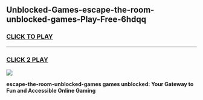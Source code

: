 
## Unblocked-Games-escape-the-room-unblocked-games-Play-Free-6hdqq
<h3>
<a href="https://premium76.site?title=escape-the-room-unblocked-games&ref=12A">CLICK TO PLAY</a></h3>
<hr>

<h3>
<a href="https://premium76.site?title=escape-the-room-unblocked-games&ref=12A">CLICK 2 PLAY</a>
  
</h3>

<a href="https://premium76.site?title=escape-the-room-unblocked-games&ref=12A"><img src="https://clearcache.store/games.png"></a>


**escape-the-room-unblocked-games games unblocked: Your Gateway to Fun and Accessible Online Gaming**
